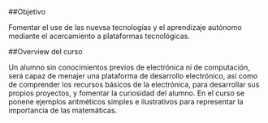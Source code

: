 ##Objetivo

Fomentar el use de las nuevsa tecnologías y el aprendizaje autónomo mediante el acercamiento a plataformas tecnológicas.

##Overview del curso

Un alumno sin conocimientos previos de electrónica ni de computación, será capaz de menajer una plataforma de desarrollo electrónico, así como de comprender los recursos básicos de la electrónica, para desarrollar sus propios proyectos, y fomentar la curiosidad del alumno. En el curso se ponene ejemplos aritméticos simples e ilustrativos para representar la importancia de las matemáticas.
